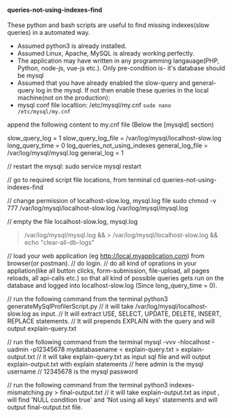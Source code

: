 
#### queries-not-using-indexes-find
These python and bash scripts are useful to find missing indexes(slow queries) in a automated way.  

- Assumed python3 is already installed. 
- Assumed Linux, Apache, MySQL is already working perfectly. 
- The application may have written in any programming langauage(PHP, Python, node-js, vue-js etc.). Only pre-condition is- it's database should be mysql
- Assumed that you have already enabled the slow-query and general-query log in the mysql. If not then enable these queries in the local machine(not on the production):
- mysql conf file localtion: /etc/mysql/my.cnf
`sudo nano /etc/mysql/my.cnf`

append the following content to my.cnf file (Below the [mysqld] section)

slow_query_log = 1
slow_query_log_file = /var/log/mysql/localhost-slow.log
long_query_time = 0
log_queries_not_using_indexes
general_log_file        = /var/log/mysql/mysql.log
general_log             = 1

// restart the mysql:
sudo service mysql restart

// go to required script file locations, from terminal
cd queries-not-using-indexes-find

// change permission of localhost-slow.log, mysql.log file
sudo chmod -v 777 /var/log/mysql/localhost-slow.log /var/log/mysql/mysql.log 

// empty the file localhost-slow.log, mysql.log
> /var/log/mysql/mysql.log && > /var/log/mysql/localhost-slow.log && echo "clear-all-db-logs"

// load your web application (eg http://local.myapplication.com) from browser(or postman). 
// do login.
// do all kind of oprations in your appliation(like all button clicks, form-submission, file-upload, all pages reloads, all api-calls etc.) so that all kind of possible queries gets run on the database and logged into localhost-slow.log (Since long_query_time = 0).  

// run the following command from the terminal
python3 generateMySqlProfilerScript.py
// it will take /var/log/mysql/localhost-slow.log as input. 
// It will extract USE, SELECT, UPDATE, DELETE, INSERT, REPLACE statements.
// It will prepends EXPLAIN with the query and will output explain-query.txt

// run the following command from the terminal
mysql -vvv -hlocalhost -uadmin -p12345678 mydatabasename < explain-query.txt >  explain-output.txt
// it will take explain-query.txt as input sql file and will output explain-output.txt with explain statements
// here admin is the mysql username
// 12345678 is the mysql password

// run the following command from the terminal
python3 indexes-mismatching.py  > final-output.txt
// it will take explain-output.txt as input , will find 'NULL condition true' and 'Not using all keys' statements and will output final-output.txt file.


